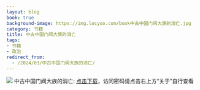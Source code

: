 ```yaml
---
layout: blog
book: true
background-image: https://img.locyoo.com/book中古中国门阀大族的消亡.jpg
category: 书籍
title: 中古中国门阀大族的消亡
tags:
- 书籍
- 政治
redirect_from:
  - /2024/03/中古中国门阀大族的消亡/
---
```

![](https://img.locyoo.com/book中古中国门阀大族的消亡.jpg)
中古中国门阀大族的消亡: <a name = "ref1" href="https://url18.ctfile.com/f/50983618-1350065813-eab0c3?p=3619">点击下载</a>，访问密码请点击右上方“关于”自行查看